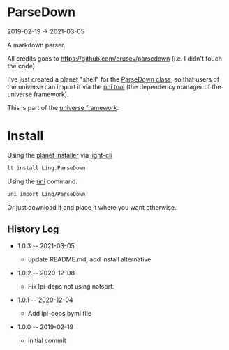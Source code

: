 ParseDown
===========
2019-02-19 -> 2021-03-05


A markdown parser.


All credits goes to https://github.com/erusev/parsedown (i.e. I didn't touch the code)


I've just created a planet "shell" for the [ParseDown class](https://github.com/erusev/parsedown/blob/master/Parsedown.php), 
so that users of the universe can import it via the [uni tool](https://github.com/lingtalfi/universe-naive-importer) (the dependency manager of
the universe framework).  

 
 

  

This is part of the [universe framework](https://github.com/karayabin/universe-snapshot).


Install
==========
Using the [planet installer](https://github.com/lingtalfi/Light_PlanetInstaller) via [light-cli](https://github.com/lingtalfi/Light_Cli)
```bash
lt install Ling.ParseDown
```

Using the [uni](https://github.com/lingtalfi/universe-naive-importer) command.
```bash
uni import Ling/ParseDown
```

Or just download it and place it where you want otherwise.




History Log
------------------

- 1.0.3 -- 2021-03-05

    - update README.md, add install alternative

- 1.0.2 -- 2020-12-08

    - Fix lpi-deps not using natsort.

- 1.0.1 -- 2020-12-04

    - Add lpi-deps.byml file

- 1.0.0 -- 2019-02-19

    - initial commit